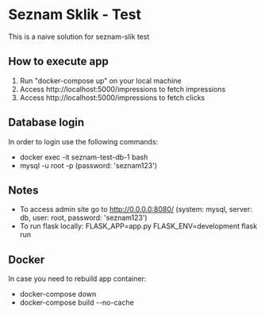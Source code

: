 # Seznam Sklik - Test #
This is a naive solution for seznam-slik test

## How to execute app
1. Run "docker-compose up" on your local machine
2. Access http://localhost:5000/impressions to fetch impressions
3. Access http://localhost:5000/impressions to fetch clicks

## Database login
In order to login use the following commands:
- docker exec -it seznam-test-db-1 bash
- mysql -u root -p (password: 'seznam123')


## Notes 
- To access admin site go to http://0.0.0.0:8080/ (system: mysql, server: db, user: root, password: 'seznam123')
- To run flask locally: FLASK_APP=app.py FLASK_ENV=development flask run 

## Docker
In case you need to rebuild app container:
- docker-compose down 
- docker-compose build --no-cache
